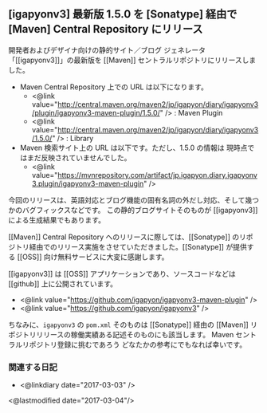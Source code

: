 ## [igapyonv3] 最新版 1.5.0 を [Sonatype] 経由で [Maven] Central Repository にリリース

開発者およびデザイナ向けの静的サイト／ブログ ジェネレータ「[[igapyonv3]]」の最新版を [[Maven]] セントラルリポジトリにリリースしました。

* Maven Central Repository 上での URL は以下になります。
  * <@link value="http://central.maven.org/maven2/jp/igapyon/diary/igapyonv3/plugin/igapyonv3-maven-plugin/1.5.0/" /> : Maven Plugin
  * <@link value="http://central.maven.org/maven2/jp/igapyon/diary/igapyonv3/1.5.0/" /> : Library
* Maven 検索サイト上の URL は以下です。ただし、1.5.0 の情報は 現時点ではまだ反映されていませんでした。
  * <@link value="https://mvnrepository.com/artifact/jp.igapyon.diary.igapyonv3.plugin/igapyonv3-maven-plugin" />

今回のリリースは、英語対応とブログ機能の固有名詞の外だし対応、そして幾つかのバグフィックスなどです。
この静的ブログサイトそのものが [[igapyonv3]] による生成結果でもあります。

[[Maven]] Central Repository へのリリースに際しては、[[Sonatype]] のリポジトリ経由でのリリース実施をさせていただきました。[[Sonatype]] が提供する [[OSS]] 向け無料サービスに大変に感謝します。

[[igapyonv3]] は [[OSS]] アプリケーションであり、ソースコードなどは [[github]] 上に公開されています。

* <@link value="https://github.com/igapyon/igapyonv3-maven-plugin" />
* <@link value="https://github.com/igapyon/igapyonv3" />

ちなみに、`igapyonv3` の `pom.xml` そのものは [[Sonatype]] 経由の [[Maven]] リポジトリリリースの稼働実績ある記述そのものにも該当します。
Maven セントラルリポジトリ登録に挑むであろう どなたかの参考にでもなれば幸いです。

### 関連する日記

* <@linkdiary date="2017-03-03" />

<@lastmodified date="2017-03-04"/>
